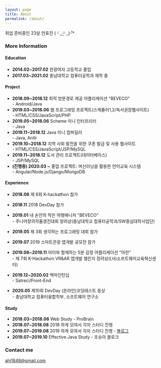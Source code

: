 ```yaml
---
layout: page
title: About
permalink: /about/
---
```


취업 준비중인 23살 안효진 ( ᵕ́ૢ‧̮ᵕ̀ૢ)‧̊·*
### More Information

#### Education
* **2014.02~2017.02** 한광여자 고등학교 졸업
* **2017.03~2021.02** 충남대학교 컴퓨터공학과 재학 중

#### Project
* **2018.09~2018.12** 최적 방문경로 제공 어플리케이션 "BEVECO" <br/> - Android/Java 
* **2019.03~2018.06** 웹 프로그래밍 프로젝트(스케쥴러1,2/독서권장웹사이트)<br/> - HTML/CSS/JavaScript/PHP 
* **2019.05~2018.06** Scheme 미니 인터프리터<br/> - Java 
* **2019.11~2018.12** Java 미니 컴파일러<br/> - Java, Antlr 
* **2019.10~2018.12** 지역 사회 발전을 위한 쿠폰 발급 및 사용 웹사이트<br/> - HTML/CSS/JavaScript/JSP/MySQL 
* **2019.11~2018.12** 도서 관리 프로젝트(데이터베이스)<br/> - JSP/MySQL 
* **(진행중) 2020.03 ~** 졸업 프로젝트: 머신러닝을 활용한 언어교육 시스템 <br/> - Angular/Node.js/Django/MongoDB 

#### Experience
* **2018.06** 제 6회 K-hackathon 참가

* **2018.11** 2018 DevDay 참가

* **2019.01** 내 손안의 작은 여행매니저 "BEVECO"<br/> - 주니어창의작품경진대회 장려상(충남대학교 컴퓨터공학과/SW중심대학사업단)

* **2019.05** 제 3회 생각하는 프로그래밍 대회 참가

* **2019.07** 2019 스마트관광 앱개발 공모전 참가

* **2019.06~2019.11** 아이와 함께하는 5분 감정 어플리케이션 "아란"<br/> - 제 7회 K-Hackathon VR&AR 앱개발 챌린지 장려상((사)소프트웨어교육혁신센터)

* **2019.12~2020.02** 백마인턴십<br/> - Satreci/Front-End

* **2020.05** 제10회 DevDay (온라인)코딩테스트 동상<br/> - 충남대학교 컴퓨터융합학부, 소프트웨어 연구소

#### Study
* **2018.03~2018.06** Web Study - ProBrain 
* **2018.07~2018.08** 2018 하계 모여서 각자 스터디 진행
* **2019.07~2019.08** 2019 하계 모여서 각자 스터디 진행 - <a href="http://blog.daum.net/hyooii3/">블로그</a> 
* **2019.07~2019.10** Effective Java Study - 조슈아 블로크 

### Contact me
[ahj1848@gmail.com](mailto:ahj1848@gmail.com)